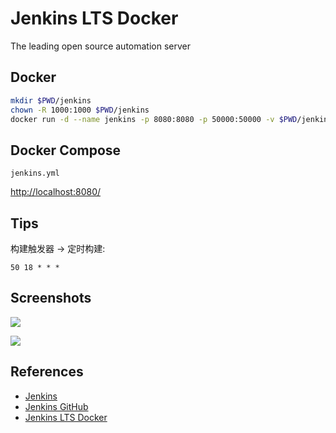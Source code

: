 # Jenkins LTS Docker

The leading open source automation server 

## Docker
```sh
mkdir $PWD/jenkins
chown -R 1000:1000 $PWD/jenkins
docker run -d --name jenkins -p 8080:8080 -p 50000:50000 -v $PWD/jenkins:/var/jenkins_home jenkins/jenkins:lts-jdk11
```

## Docker Compose
`jenkins.yml`

[http://localhost:8080/](http://localhost:8080/)

## Tips
构建触发器 -> 定时构建:
```
50 18 * * *
```

## Screenshots
![](https://www.jenkins.io/doc/book/resources/node/credentials-1.png)

![](https://www.jenkins.io/doc/book/resources/jmeter/jmeter-13.png)

## References
- [Jenkins](https://www.jenkins.io/)
- [Jenkins GitHub](https://github.com/jenkinsci/jenkins)
- [Jenkins LTS Docker](https://hub.docker.com/r/jenkins/jenkins)